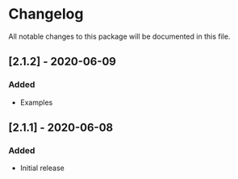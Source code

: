 # Changelog
All notable changes to this package will be documented in this file.

## [2.1.2] - 2020-06-09
### Added 
- Examples

## [2.1.1] - 2020-06-08
### Added 
- Initial release